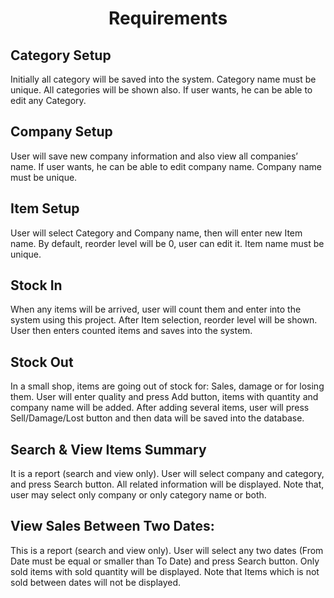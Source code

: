 <div align="center">
  
# Requirements

</div>


## Category Setup

Initially all category will be saved into the system. Category name must be unique. All categories will be shown also. If user wants, he can be able to edit any Category.

## Company Setup

User will save new company information and also view all companies’ name. If user wants, he can be able to edit company name. Company name must be unique.

## Item Setup 

User will select Category and Company name, then will enter new Item name. By default, reorder level will be 0, user can edit it. Item name must be unique.

## Stock In

When any items will be arrived, user will count them and enter into the system using this project. After Item selection, reorder level will be shown. User then enters counted items and saves into the system.

## Stock Out

In a small shop, items are going out of stock for: Sales, damage or for losing them. User will enter quality and press Add button, items with quantity and company name will be added. After adding several items, user will press Sell/Damage/Lost button and then data will be saved into the database.

## Search & View Items Summary

It is a report (search and view only). User will select company and category, and press Search button. All related information will be displayed. Note that, user may select only company or only category name or both.

## View Sales Between Two Dates:

This is a report (search and view only). User will select any two dates (From Date must be equal or smaller than To Date) and press Search button. Only sold items with sold quantity will be displayed. Note that Items which is not sold between dates will not be displayed.

